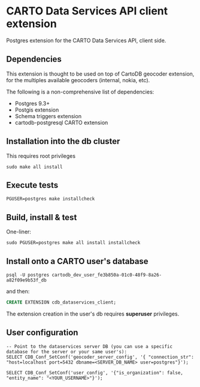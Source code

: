 # CARTO Data Services API client extension
Postgres extension for the CARTO Data Services API, client side.

## Dependencies
This extension is thought to be used on top of CartoDB geocoder extension, for the multiples available geocoders (internal, nokia, etc). 

The following is a non-comprehensive list of dependencies:

- Postgres 9.3+
- Postgis extension
- Schema triggers extension
- cartodb-postgresql CARTO extension

## Installation into the db cluster
This requires root privileges
```
sudo make all install
```

## Execute tests
```
PGUSER=postgres make installcheck
```

## Build, install & test
One-liner:
```
sudo PGUSER=postgres make all install installcheck
```

## Install onto a CARTO user's database

```
psql -U postgres cartodb_dev_user_fe3b850a-01c0-48f9-8a26-a82f09e9b53f_db
```

and then:

```sql
CREATE EXTENSION cdb_dataservices_client;
```

The extension creation in the user's db requires **superuser** privileges.

## User configuration

```
-- Point to the dataservices server DB (you can use a specific database for the server or your same user's):
SELECT CDB_Conf_SetConf('geocoder_server_config', '{ "connection_str": "host=localhost port=5432 dbname=<SERVER_DB_NAME> user=postgres"}');

SELECT CDB_Conf_SetConf('user_config', '{"is_organization": false, "entity_name": "<YOUR_USERNAME>"}');
```
